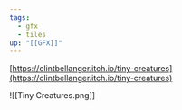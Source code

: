 ```yaml
---
tags:
  - gfx
  - tiles
up: "[[GFX]]"
---
```

[https://clintbellanger.itch.io/tiny-creatures](https://clintbellanger.itch.io/tiny-creatures)

![[Tiny Creatures.png]]